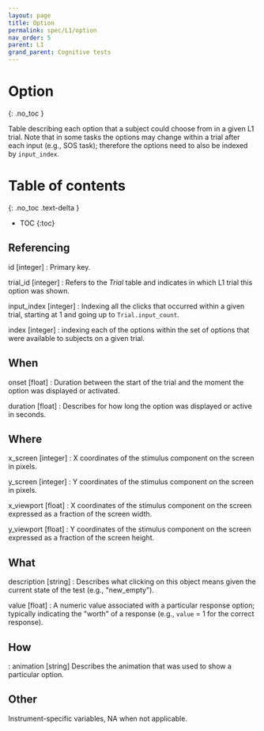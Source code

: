 ```yaml
---
layout: page
title: Option
permalink: spec/L1/option
nav_order: 5
parent: L1
grand_parent: Cognitive tests
---
```


# <i class="fa fa-table"></i> Option
{: .no_toc }

Table describing each option that a subject could choose from in a given L1 trial. Note that in some tasks the options may change within a trial after each input (e.g., SOS task); therefore the options need to also be indexed by `input_index`. 


# Table of contents
{: .no_toc .text-delta }
- TOC
{:toc}


## Referencing

id [integer]
: Primary key.


trial_id [integer]
: Refers to the *<i class="fa fa-table"></i> Trial* table and indicates in which L1 trial this option was shown.


input_index [integer]
: Indexing all the clicks that occurred within a given trial, starting at 1 and going up to `Trial.input_count`.


index [integer]
: indexing each of the options within the set of options that were available to subjects on a given trial.


## When

onset [float]
: Duration between the start of the trial and the moment the option was displayed or activated.


duration [float]
: Describes for how long the option was displayed or active in seconds.

## Where

x_screen [integer]
: X coordinates of the stimulus component on the screen in pixels. 


y_screen [integer]
: Y coordinates of the stimulus component on the screen in pixels. 


x_viewport [float]
: X coordinates of the stimulus component on the screen expressed as a fraction of the screen width. 


y_viewport [float]
: Y coordinates of the stimulus component on the screen expressed as a fraction of the screen height. 


## What

description [string]
: Describes what clicking on this object means given the current state of the test (e.g., "new_empty").


value [float]
: A numeric value associated with a particular response option; typically indicating the "worth" of a response (e.g., `value` = 1 for the correct response).


## How

: animation [string]
Describes the animation that was used to show a particular option.


## Other
Instrument-specific variables, NA when not applicable.

